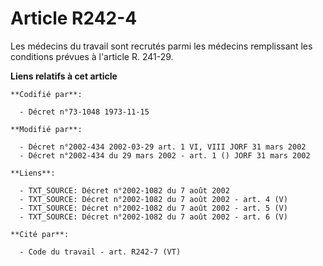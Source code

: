 # Article R242-4

Les médecins du travail sont recrutés parmi les médecins remplissant les conditions prévues à l'article R. 241-29.

**Liens relatifs à cet article**

	**Codifié par**:

	  - Décret n°73-1048 1973-11-15

	**Modifié par**:

	  - Décret n°2002-434 2002-03-29 art. 1 VI, VIII JORF 31 mars 2002
	  - Décret n°2002-434 du 29 mars 2002 - art. 1 () JORF 31 mars 2002

	**Liens**:

	  - TXT_SOURCE: Décret n°2002-1082 du 7 août 2002
	  - TXT_SOURCE: Décret n°2002-1082 du 7 août 2002 - art. 4 (V)
	  - TXT_SOURCE: Décret n°2002-1082 du 7 août 2002 - art. 5 (V)
	  - TXT_SOURCE: Décret n°2002-1082 du 7 août 2002 - art. 6 (V)

	**Cité par**:

	  - Code du travail - art. R242-7 (VT)
